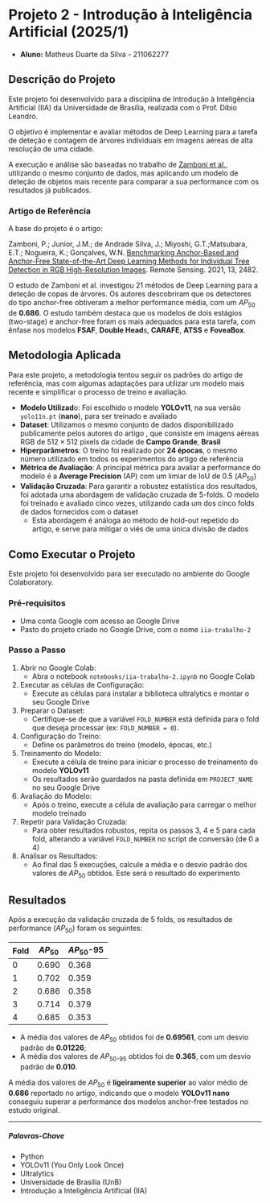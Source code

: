 # Projeto 2 - Introdução à Inteligência Artificial (2025/1)

- **Aluno:** Matheus Duarte da Silva - 211062277

## Descrição do Projeto

Este projeto foi desenvolvido para a disciplina de Introdução à Inteligência Artificial (IIA) da Universidade de Brasília, realizada com o Prof. Díbio Leandro. 

O objetivo é implementar e avaliar métodos de Deep Learning para a tarefa de deteção e contagem de árvores individuais em imagens aéreas de alta resolução de uma cidade.

A execução e análise são baseadas no trabalho de [Zamboni et al.](https://github.com/pedrozamboni/individual_urban_tree_crown_detection), utilizando o mesmo conjunto de dados, mas aplicando um modelo de deteção de objetos mais recente para comparar a sua performance com os resultados já publicados.

### Artigo de Referência

A base do projeto é o artigo:

Zamboni, P.; Junior, J.M.; de Andrade Silva, J.; Miyoshi, G.T.;Matsubara, E.T.; Nogueira, K.;
Gonçalves, W.N. [Benchmarking Anchor-Based and Anchor-Free State-of-the-Art Deep Learning
Methods for Individual Tree Detection in RGB High-Resolution Images](https://doi.org/10.3390/rs13132482). Remote Sensing. 2021, 13, 2482.

O estudo de Zamboni et al. investigou 21 métodos de Deep Learning para a deteção de copas de árvores. Os autores descobriram que os detectores do tipo anchor-free obtiveram a melhor performance média, com um $AP_{50}$ de **0.686**. O estudo também destaca que os modelos de dois estágios (two-stage) e anchor-free foram os mais adequados para esta tarefa, com ênfase nos modelos **FSAF**, **Double Head**s, **CARAFE**, **ATSS** e **FoveaBox**.

## Metodologia Aplicada

Para este projeto, a metodologia tentou seguir os padrões do artigo de referência, mas com algumas adaptações para utilizar um modelo mais recente e simplificar o processo de treino e avaliação.

- **Modelo Utilizad**o: Foi escolhido o modelo **YOLOv11**, na sua versão `yolo11n.pt` (**nano**), para ser treinado e avaliado
- **Dataset**: Utilizamos o mesmo conjunto de dados disponibilizado publicamente pelos autores do artigo , que consiste em imagens aéreas RGB de $512 \times 512$ pixels da cidade de **Campo Grande**, **Brasil**
- **Hiperparâmetros**: O treino foi realizado por **24 épocas**, o mesmo número utilizado em todos os experimentos do artigo de referência
- **Métrica de Avaliação**: A principal métrica para avaliar a performance do modelo é a **Average Precision** (AP) com um limiar de IoU de $0.5$ ($AP_{50}$)
- **Validação Cruzada**: Para garantir a robustez estatística dos resultados, foi adotada uma abordagem de validação cruzada de 5-folds. O modelo foi treinado e avaliado cinco vezes, utilizando cada um dos cinco folds de dados fornecidos com o dataset
  -  Esta abordagem é análoga ao método de hold-out repetido do artigo, e serve para mitigar o viés de uma única divisão de dados

## Como Executar o Projeto

Este projeto foi desenvolvido para ser executado no ambiente do Google Colaboratory.

### Pré-requisitos

- Uma conta Google com acesso ao Google Drive
- Pasto do projeto criado no Google Drive, com o nome `iia-trabalho-2`

### Passo a Passo
1. Abrir no Google Colab: 
   - Abra o notebook `notebooks/iia-trabalho-2.ipynb` no Google Colab
2. Executar as células de Configuração:
   - Execute as células para instalar a biblioteca ultralytics e montar o seu Google Drive
3. Preparar o Dataset:
   - Certifique-se de que a variável `FOLD_NUMBER` está definida para o fold que deseja processar (ex: `FOLD_NUMBER = 0`).
4. Configuração do Treino:
   - Define os parâmetros do treino (modelo, épocas, etc.)
5. Treinamento do Modelo:
   - Execute a célula de treino para iniciar o processo de treinamento do modelo **YOLOv11**
   - Os resultados serão guardados na pasta definida em `PROJECT_NAME` no seu Google Drive
6. Avaliação do Modelo:
   - Após o treino, execute a célula de avaliação para carregar o melhor modelo treinado
7. Repetir para Validação Cruzada:
   - Para obter resultados robustos, repita os passos 3, 4 e 5 para cada fold, alterando a variável `FOLD_NUMBER` no script de conversão (de 0 a 4)
8. Analisar os Resultados:
   - Ao final das 5 execuções, calcule a média e o desvio padrão dos valores de $AP_{50}$ obtidos. Este será o resultado do experimento

## Resultados
Após a execução da validação cruzada de 5 folds, os resultados de performance ($AP_{50}$) foram os seguintes:

| Fold | $AP_{50}$ | $AP_{50}\text{-}95$ |
|------|-------| ------|
| 0    | 0.690 | 0.368 |
| 1    | 0.702 | 0.359 |
| 2    | 0.686 | 0.358 |
| 3    | 0.714 | 0.379 |
| 4    | 0.685 | 0.353 |

- A média dos valores de $AP_{50}$ obtidos foi de **0.69561**, com um desvio padrão de **0.01226**;
- A média dos valores de $AP_{50\text{-}95}$ obtidos foi de **0.365**, com um desvio padrão de **0.010**.

A média dos valores de $AP_{50}$ é **ligeiramente superior** ao valor médio de **0.686** reportado no artigo, indicando que o modelo **YOLOv11 nano** conseguiu superar a performance dos modelos anchor-free testados no estudo original.

--- 

##### Palavras-Chave
- Python
- YOLOv11 (You Only Look Once)
- Ultralytics
- Universidade de Brasília (UnB)
- Introdução a Inteligência Artificial (IIA)
